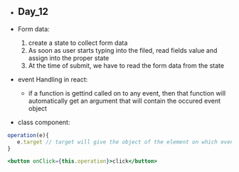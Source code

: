 * Day_12
   - 
   
* Form data: 
  1. create a state to collect form data
  2. As soon as user starts typing into the filed, read fields value and assign into the proper state 
  3. At the time of submit, we have to read the form data from the state

* event Handling in react:
  * if a function is gettind called on to any event, then that function will automatically get an argument that will contain the occured event object

* class component:
```jsx
operation(e){
   e.target // target will give the object of the element on which event is fired
}

<button onClick={this.operation}>click</button>
```